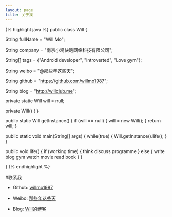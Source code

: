 ```yaml
---
layout: page
title: 关于我
---
```


{% highlight java %}
public class Will {

  String fullName = "Will Mo";

  String company = "南京小鸡快跑网络科技有限公司";

  String[] tags = {"Android developer", "Introverted", "Love gym"};
    
  String weibo = "@那些年这些天";
    
  String github = "https://github.com/willmo1987";

  String blog = "http://willclub.me";

  private static Will will = null;
  
  private Will() {
  }

  public static Will getInstance() {
    if (will == null) {
      will = new Will();
    }
    return will;
  }

  public static void main(String[] args) {
    while(true) {
      Will.getInstance().life();
    }
  }

  public void life() {
    if (working time) {
      think
      discuss
      programme
    }
    else {
      write blog
      gym
      watch movie
      read book
    }
  }

}
{% endhighlight %}

#联系我

* Github: [willmo1987](https://github.com/willmo1987)

* Weibo: [那些年这些天](http://weibo.com/cleverwillmo)
 
* Blog: [Will的博客](http://willclub.me)
